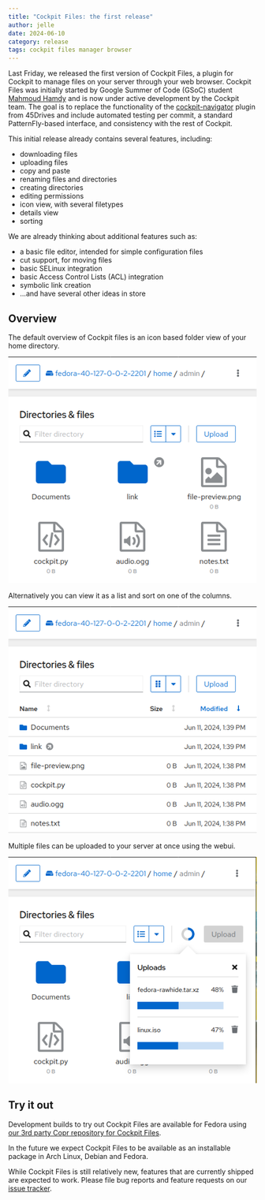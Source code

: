```yaml
---
title: "Cockpit Files: the first release"
author: jelle
date: 2024-06-10
category: release
tags: cockpit files manager browser
---
```


Last Friday, we released the first version of Cockpit Files, a plugin for Cockpit to manage files on your server through your web browser. Cockpit Files was initially started by Google Summer of Code (GSoC) student [Mahmoud Hamdy](https://github.com/MahmoudHamdy02) and is now under active development by the Cockpit team. The goal is to replace the functionality of the [cockpit-navigator](https://github.com/45drives/cockpit-navigator/) plugin from 45Drives and include automated testing per commit, a standard PatternFly-based interface, and consistency with the rest of Cockpit.

This initial release already contains several features, including:

- downloading files
- uploading files
- copy and paste
- renaming files and directories
- creating directories
- editing permissions
- icon view, with several filetypes
- details view
- sorting

We are already thinking about additional features such as:

- a basic file editor, intended for simple configuration files
- cut support, for moving files
- basic SELinux integration
- basic Access Control Lists (ACL) integration
- symbolic link creation
- ...and have several other ideas in store

## Overview

The default overview of Cockpit files is an icon based folder view of your home directory.

![Cockpit Files overview](/images/cockpit-files-1-overview.png)

Alternatively you can view it as a list and sort on one of the columns.

![Cockpit Files list view](/images/cockpit-files-1-listview.png)

Multiple files can be uploaded to your server at once using the webui.

![Cockpit Files upload](/images/cockpit-files-1-upload.png)

## Try it out

Development builds to try out Cockpit Files are available for Fedora using [our 3rd party Copr repository for Cockpit Files](https://copr.fedorainfracloud.org/coprs/g/cockpit/main-builds/package/cockpit-files).

In the future we expect Cockpit Files to be available as an installable package in Arch Linux, Debian and Fedora.

While Cockpit Files is still relatively new, features that are currently shipped are expected to work. Please file bug reports and feature requests on our [issue tracker](https://github.com/cockpit-project/cockpit-files/issues).
